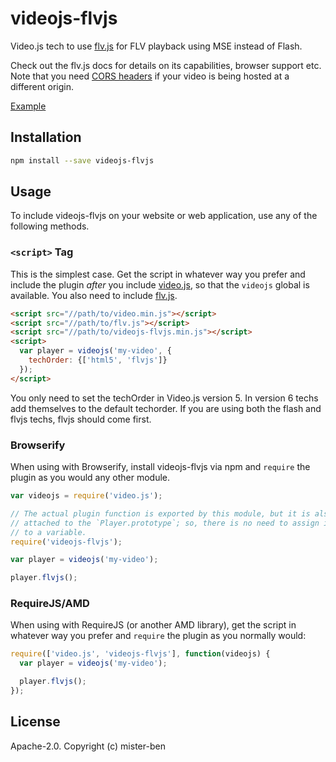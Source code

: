 # videojs-flvjs

Video.js tech to use [flv.js](https://github.com/Bilibili/flv.js) for FLV playback using MSE instead of Flash.

Check out the flv.js docs for details on its capabilities, browser support etc. Note that you need [CORS headers](https://github.com/Bilibili/flv.js/blob/master/docs/cors.md) if your video is being hosted at a different origin.

[Example](https://github.com/mister-ben/videojs-flvjs)

## Installation

```sh
npm install --save videojs-flvjs
```

## Usage

To include videojs-flvjs on your website or web application, use any of the following methods.

### `<script>` Tag

This is the simplest case. Get the script in whatever way you prefer and include the plugin _after_ you include [video.js][videojs], so that the `videojs` global is available. You also need to include [flv.js](https://github.com/Bilibili/flv.js).

```html
<script src="//path/to/video.min.js"></script>
<script src="//path/to/flv.js"></script>
<script src="//path/to/videojs-flvjs.min.js"></script>
<script>
  var player = videojs('my-video', {
    techOrder: {['html5', 'flvjs']}
  });
</script>
```

You only need to set the techOrder in Video.js version 5. In version 6 techs add themselves to the default techorder. If you are using both the flash and flvjs techs, flvjs should come first.

### Browserify

When using with Browserify, install videojs-flvjs via npm and `require` the plugin as you would any other module.

```js
var videojs = require('video.js');

// The actual plugin function is exported by this module, but it is also
// attached to the `Player.prototype`; so, there is no need to assign it
// to a variable.
require('videojs-flvjs');

var player = videojs('my-video');

player.flvjs();
```

### RequireJS/AMD

When using with RequireJS (or another AMD library), get the script in whatever way you prefer and `require` the plugin as you normally would:

```js
require(['video.js', 'videojs-flvjs'], function(videojs) {
  var player = videojs('my-video');

  player.flvjs();
});
```

## License

Apache-2.0. Copyright (c) mister-ben

[videojs]: http://videojs.com/
